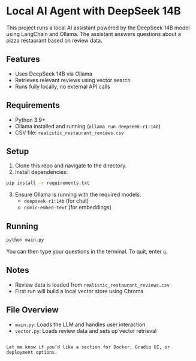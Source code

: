 
# Local AI Agent with DeepSeek 14B

This project runs a local AI assistant powered by the DeepSeek 14B model using LangChain and Ollama. The assistant answers questions about a pizza restaurant based on review data.

## Features

- Uses DeepSeek 14B via Ollama
- Retrieves relevant reviews using vector search
- Runs fully locally, no external API calls

## Requirements

- Python 3.9+
- Ollama installed and running (`ollama run deepseek-r1:14b`)
- CSV file: `realistic_restaurant_reviews.csv`

## Setup

1. Clone this repo and navigate to the directory.
2. Install dependencies:

```bash
pip install -r requirements.txt
```

3. Ensure Ollama is running with the required models:
   - `deepseek-r1:14b` (for chat)
   - `nomic-embed-text` (for embeddings)

## Running

```bash
python main.py
```

You can then type your questions in the terminal. To quit, enter `q`.

## Notes

- Review data is loaded from `realistic_restaurant_reviews.csv`
- First run will build a local vector store using Chroma

## File Overview

- `main.py`: Loads the LLM and handles user interaction
- `vector.py`: Loads review data and sets up vector retrieval
```

Let me know if you’d like a section for Docker, Gradio UI, or deployment options.
